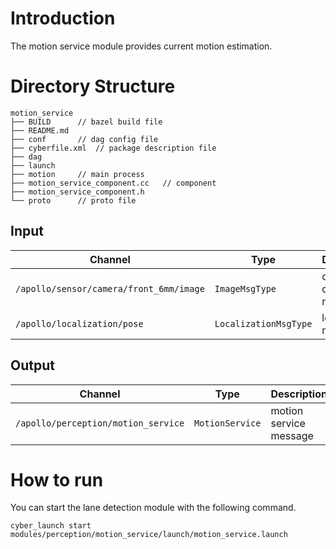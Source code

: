 # Introduction
The motion service module provides current motion estimation.

# Directory Structure
```
motion_service
├── BUILD      // bazel build file
├── README.md
├── conf       // dag config file
├── cyberfile.xml  // package description file
├── dag
├── launch
├── motion     // main process
├── motion_service_component.cc   // component
├── motion_service_component.h
└── proto      // proto file
```

## Input
| Channel              | Type                            | Description         |
| ----------------- | ------------------------------- | -----------------   |
| `/apollo/sensor/camera/front_6mm/image`             | `ImageMsgType`        | camera drive message |
| `/apollo/localization/pose`             | `LocalizationMsgType`        | localization message |

## Output
| Channel              | Type                            | Description          |
| ----------------- | ------------------------------- | -------------------- |
| `/apollo/perception/motion_service`           | `MotionService`          | motion service message |

# How to run
You can start the lane detection module with the following command.
```
cyber_launch start modules/perception/motion_service/launch/motion_service.launch
```
